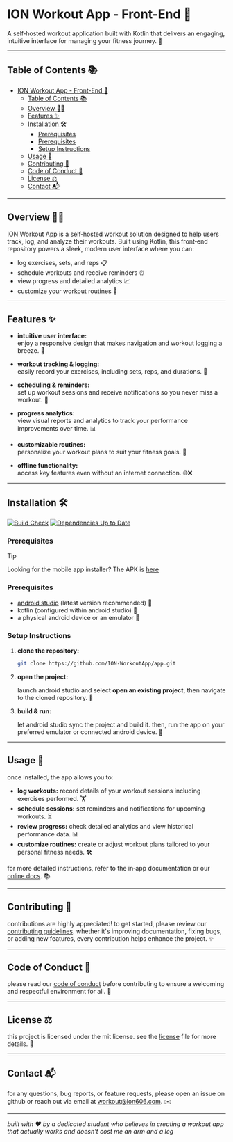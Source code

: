# ION Workout App - Front-End 💪

A self‑hosted workout application built with Kotlin that delivers an engaging, intuitive interface for managing your fitness journey. 🚀

---

## Table of Contents 📚

- [ION Workout App - Front-End 💪](#ion-workout-app---front-end-)
	- [Table of Contents 📚](#table-of-contents-)
	- [Overview 🏋️‍♀️](#overview-️️)
	- [Features ✨](#features-)
	- [Installation 🛠️](#installation-️)
		- [Prerequisites](#prerequisites)
		- [Prerequisites](#prerequisites-1)
		- [Setup Instructions](#setup-instructions)
	- [Usage 📖](#usage-)
	- [Contributing 🤝](#contributing-)
	- [Code of Conduct 📜](#code-of-conduct-)
	- [License ⚖️](#license-️)
	- [Contact 📬](#contact-)

---

## Overview 🏋️‍♀️

ION Workout App is a self‑hosted workout solution designed to help users track, log, and analyze their workouts. Built using Kotlin, this front‑end repository powers a sleek, modern user interface where you can:

- log exercises, sets, and reps 📋  
- schedule workouts and receive reminders ⏰  
- view progress and detailed analytics 📈  
- customize your workout routines 🔧  

---

## Features ✨

- **intuitive user interface:**  
  enjoy a responsive design that makes navigation and workout logging a breeze. 🌟

- **workout tracking & logging:**  
  easily record your exercises, including sets, reps, and durations. 📝

- **scheduling & reminders:**  
  set up workout sessions and receive notifications so you never miss a workout. 📅

- **progress analytics:**  
  view visual reports and analytics to track your performance improvements over time. 📊

- **customizable routines:**  
  personalize your workout plans to suit your fitness goals. 🎯

- **offline functionality:**  
  access key features even without an internet connection. 🌐❌

---

## Installation 🛠️

[![Build Check](https://github.com/ION-WorkoutApp/app/actions/workflows/build.yml/badge.svg)](https://github.com/ION-WorkoutApp/app/actions/workflows/build.yml)
[![Dependencies Up to Date](https://github.com/ION-WorkoutApp/app/actions/workflows/dependency-check.yml/badge.svg)](https://github.com/ION-WorkoutApp/app/actions/workflows/dependency-check.yml)

### Prerequisites

> [!TIP]
> Looking for the mobile app installer? The APK is [here](https://github.com/ION-WorkoutApp/app-installer/releases/latest)

### Prerequisites

- [android studio](https://developer.android.com/studio) (latest version recommended) 📱
- kotlin (configured within android studio) 🔧
- a physical android device or an emulator 📲

### Setup Instructions

1. **clone the repository:**

   ```bash
   git clone https://github.com/ION-WorkoutApp/app.git
   ```

2. **open the project:**

   launch android studio and select **open an existing project**, then navigate to the cloned repository. 📂

3. **build & run:**

   let android studio sync the project and build it. then, run the app on your preferred emulator or connected android device. 🚀

---

## Usage 📖

once installed, the app allows you to:

- **log workouts:** record details of your workout sessions including exercises performed. 🏋️
- **schedule sessions:** set reminders and notifications for upcoming workouts. ⏳
- **review progress:** check detailed analytics and view historical performance data. 📊
- **customize routines:** create or adjust workout plans tailored to your personal fitness needs. 🛠️

for more detailed instructions, refer to the in‑app documentation or our [online docs](#). 📚

---

## Contributing 🤝

contributions are highly appreciated! to get started, please review our [contributing guidelines](CONTRIBUTING.md). whether it's improving documentation, fixing bugs, or adding new features, every contribution helps enhance the project. ✨

---

## Code of Conduct 📜

please read our [code of conduct](CODE_OF_CONDUCT.md) before contributing to ensure a welcoming and respectful environment for all. 🤗

---

## License ⚖️

this project is licensed under the mit license. see the [license](LICENSE) file for more details. 📄

---

## Contact 📬

for any questions, bug reports, or feature requests, please open an issue on github or reach out via email at [workout@ion606.com](mailto:workout@ion606.com). ✉️

---

*built with ❤️ by a dedicated student who believes in creating a workout app that actually works and doesn't cost me an arm and a leg*
